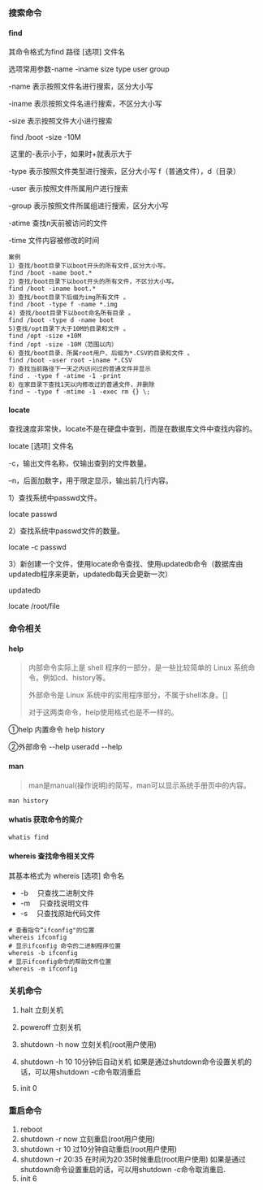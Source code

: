 ### 搜索命令

#### find

其命令格式为find  路径  [选项]  文件名

选项常用参数-name  -iname  size   type user   group

-name 表示按照文件名进行搜索，区分大小写

-iname 表示按照文件名进行搜索，不区分大小写

-size 表示按照文件大小进行搜索

​	find   /boot  -size  -10M

​	这里的-表示小于，如果时+就表示大于

-type 表示按照文件类型进行搜索，区分大小写 f（普通文件），d（目录）

-user 表示按照文件所属用户进行搜索

-group 表示按照文件所属组进行搜索，区分大小写

-atime 查找n天前被访问的文件

-time 文件内容被修改的时间

```shell
案例
1）查找/boot目录下以boot开头的所有文件,区分大小写。
find /boot -name boot.*
2）查找/boot目录下以boot开头的所有文件，不区分大小写。
find /boot -iname boot.*
3）查找/boot目录下后缀为img所有文件 。
find /boot -type f -name *.img
4) 查找/boot目录下以boot命名所有目录 。
find /boot -type d -name boot
5)查找/opt目录下大于10M的目录和文件 。
find /opt -size +10M
find /opt -size -10M（范围以内）
6）查找/boot目录、所属root用户、后缀为*.CSV的目录和文件 。
find /boot -user root -iname *.CSV
7）查找当前路径下一天之内访问过的普通文件并显示
find . -type f -atime -1 -print
8）在家目录下查找1天以内修改过的普通文件，并删除
find ~ -type f -mtime -1 -exec rm {} \;
```


#### **locate**

查找速度非常快，locate不是在硬盘中查到，而是在数据库文件中查找内容的。

locate     [选项]    文件名

-c，输出文件名称，仅输出查到的文件数量。

–n，后面加数字，用于限定显示，输出前几行内容。

1）查找系统中passwd文件。

locate passwd

2）查找系统中passwd文件的数量。

locate -c passwd

3）新创建一个文件，使用locate命令查找、使用updatedb命令（数据库由updatedb程序来更新，updatedb每天会更新一次）

updatedb

locate  /root/file   

### 命令相关

#### help

> 内部命令实际上是 shell 程序的一部分，是一些比较简单的 Linux 系统命令。例如cd、history等。
>
> 外部命令是 Linux 系统中的实用程序部分，不属于shell本身。[]
>
> 对于这两类命令，help使用格式也是不一样的。

①help  内置命令   help history

②外部命令  --help   useradd --help

#### man

> man是manual(操作说明)的简写，man可以显示系统手册页中的内容。

```shell
man history
```

#### whatis  获取命令的简介

```shell
whatis find
```

####  whereis 查找命令相关文件

其基本格式为  whereis  [选项]  命令名

- -b 　只查找二进制文件
- -m 　只查找说明文件
- -s 　只查找原始代码文件

```shell
# 查看指令“ifconfig"的位置
whereis ifconfig
# 显示ifconfig 命令的二进制程序位置
whereis -b ifconfig
# 显示ifconfig命令的帮助文件位置
whereis -m ifconfig
```



### 关机命令
1. halt   立刻关机 

2. poweroff  立刻关机 

3. shutdown -h now 立刻关机(root用户使用) 

4. shutdown -h 10 10分钟后自动关机 如果是通过shutdown命令设置关机的话，可以用shutdown -c命令取消重启

5. init 0

### 重启命令

1. reboot 
2. shutdown -r now 立刻重启(root用户使用) 
3. shutdown -r 10 过10分钟自动重启(root用户使用) 
4. shutdown -r 20:35 在时间为20:35时候重启(root用户使用) 如果是通过shutdown命令设置重启的话，可以用shutdown -c命令取消重启.
5. init 6